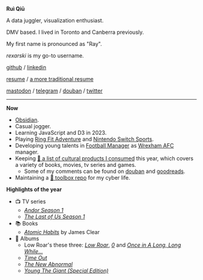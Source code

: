 
**Ruì Qiū**

A data juggler, visualization enthusiast.

DMV based. I lived in Toronto and Canberra previously.

My first name is pronounced as "Ray".

*rexarski* is my go-to username.

[github](https://github.com/rexarski) / [linkedin](https://www.linkedin.com/in/rqiu/)

[resume](https://read.cv/rq) / [a more traditional resume](https://github.com/rexarski/resume)

[mastodon](https://mastodon.social/@rexarski) / [telegram](https://t.me/itsnopie) / [douban](https://www.douban.com/people/rexarski/) / [twitter](https://twitter.com/rexarski)

***

**Now**

- [Obsidian](https://obsidian.md/).
- Casual jogger.
- Learning JavaScript and D3 in 2023.
- Playing [Ring Fit Adventure](https://nintendoswitchsports.nintendo.com/en/) and [Nintendo Switch Sports](https://nintendoswitchsports.nintendo.com/en/).
- Developing young talents in [Football Manager](https://www.footballmanager.com/) as [Wrexham AFC](https://www.wrexhamafc.co.uk/club/whos-who/) manager.
- Keeping [📝 a list of cultural products I consumed](https://rqiu.notion.site/b726eb50faac482c9e52556141d9134b) this year, which covers a variety of books, movies, tv series and games.
  - Some of my comments can be found on [douban](https://www.douban.com/people/rexarski/) and [goodreads](https://www.goodreads.com/rexarski).
- Maintaining a [🧰 toolbox repo](https://github.com/rexarski/toolbox/) for my cyber life.

**Highlights of the year**

- 📺 TV series
  - [*Andor Season 1*](https://movie.douban.com/subject/30376895/)
  - [*The Last of Us Season 1*](https://movie.douban.com/subject/25848328/)
- 📚 Books
  - [*Atomic Habits*](https://www.goodreads.com/book/show/40121378-atomic-habits) by James Clear
- 🎷 Albums
  - Low Roar's these three: [*Low Roar*](https://open.spotify.com/album/3lETJkavciTauiSyOV1gZC?si=5xmSukOKTa2IMqIKNH15gg), [*0*](https://open.spotify.com/album/4G3ZBFg8MpTSDxDQ3m2BCb?si=M9Bz-jWqQtCEf3crhDiJBw) and [*Once in A Long, Long While...*](https://open.spotify.com/album/5dhet1luldVxu21FUspJXV?si=r_KD38s-RfSOnTzNuZ3pAQ)
  - [*Time Out*](https://open.spotify.com/album/0nTTEAhCZsbbeplyDMIFuA?si=aXWdu10NRRmdseoGPjOoUQ)
  - [*The New Abnormal*](https://open.spotify.com/album/2xkZV2Hl1Omi8rk2D7t5lN?si=RN6J2tuvQNqilw4hK377jg)
  - [*Young The Giant (Special Edition)*](https://open.spotify.com/album/2ww7MYrkExsljnKhcINDse?si=sr2V-mlJSLW8FzPgwdxeIw)
